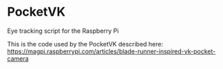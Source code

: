 # PocketVK
Eye tracking script for the Raspberry Pi

This is the code used by the PocketVK described here: https://magpi.raspberrypi.com/articles/blade-runner-inspired-vk-pocket-camera
